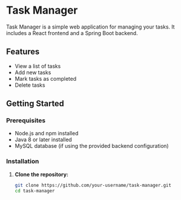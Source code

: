# Task Manager

Task Manager is a simple web application for managing your tasks. It includes a React frontend and a Spring Boot backend.

## Features

- View a list of tasks
- Add new tasks
- Mark tasks as completed
- Delete tasks

## Getting Started

### Prerequisites

- Node.js and npm installed
- Java 8 or later installed
- MySQL database (if using the provided backend configuration)

### Installation

1. **Clone the repository:**

   ```bash
   git clone https://github.com/your-username/task-manager.git
   cd task-manager
